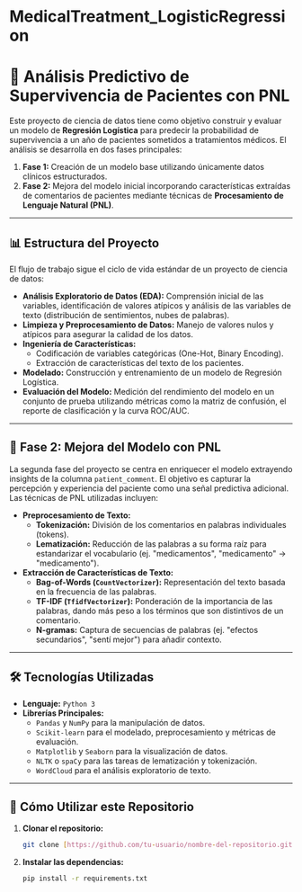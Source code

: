 # MedicalTreatment_LogisticRegression
# 🏥 Análisis Predictivo de Supervivencia de Pacientes con PNL

Este proyecto de ciencia de datos tiene como objetivo construir y evaluar un modelo de **Regresión Logística** para predecir la probabilidad de supervivencia a un año de pacientes sometidos a tratamientos médicos. El análisis se desarrolla en dos fases principales:

1.  **Fase 1:** Creación de un modelo base utilizando únicamente datos clínicos estructurados.
2.  **Fase 2:** Mejora del modelo inicial incorporando características extraídas de comentarios de pacientes mediante técnicas de **Procesamiento de Lenguaje Natural (PNL)**.

---

## 📊 Estructura del Proyecto

El flujo de trabajo sigue el ciclo de vida estándar de un proyecto de ciencia de datos:

* **Análisis Exploratorio de Datos (EDA):** Comprensión inicial de las variables, identificación de valores atípicos y análisis de las variables de texto (distribución de sentimientos, nubes de palabras).
* **Limpieza y Preprocesamiento de Datos:** Manejo de valores nulos y atípicos para asegurar la calidad de los datos.
* **Ingeniería de Características:**
    * Codificación de variables categóricas (One-Hot, Binary Encoding).
    * Extracción de características del texto de los pacientes.
* **Modelado:** Construcción y entrenamiento de un modelo de Regresión Logística.
* **Evaluación del Modelo:** Medición del rendimiento del modelo en un conjunto de prueba utilizando métricas como la matriz de confusión, el reporte de clasificación y la curva ROC/AUC.

---

## 🤖 Fase 2: Mejora del Modelo con PNL

La segunda fase del proyecto se centra en enriquecer el modelo extrayendo insights de la columna `patient_comment`. El objetivo es capturar la percepción y experiencia del paciente como una señal predictiva adicional. Las técnicas de PNL utilizadas incluyen:

* **Preprocesamiento de Texto:**
    * **Tokenización:** División de los comentarios en palabras individuales (tokens).
    * **Lematización:** Reducción de las palabras a su forma raíz para estandarizar el vocabulario (ej. "medicamentos", "medicamento" -> "medicamento").
* **Extracción de Características de Texto:**
    * **Bag-of-Words (`CountVectorizer`):** Representación del texto basada en la frecuencia de las palabras.
    * **TF-IDF (`TfidfVectorizer`):** Ponderación de la importancia de las palabras, dando más peso a los términos que son distintivos de un comentario.
    * **N-gramas:** Captura de secuencias de palabras (ej. "efectos secundarios", "sentí mejor") para añadir contexto.

---

## 🛠️ Tecnologías Utilizadas

* **Lenguaje:** `Python 3`
* **Librerías Principales:**
    * `Pandas` y `NumPy` para la manipulación de datos.
    * `Scikit-learn` para el modelado, preprocesamiento y métricas de evaluación.
    * `Matplotlib` y `Seaborn` para la visualización de datos.
    * `NLTK` o `spaCy` para las tareas de lematización y tokenización.
    * `WordCloud` para el análisis exploratorio de texto.

---

## 🚀 Cómo Utilizar este Repositorio

1.  **Clonar el repositorio:**
    ```bash
    git clone [https://github.com/tu-usuario/nombre-del-repositorio.git](https://github.com/tu-usuario/nombre-del-repositorio.git)
    ```
2.  **Instalar las dependencias:**
    ```bash
    pip install -r requirements.txt
    ```

